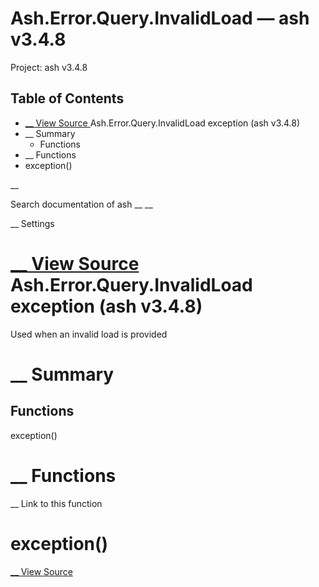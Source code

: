 # Ash.Error.Query.InvalidLoad — ash v3.4.8

Project: ash v3.4.8

## Table of Contents

- [ __ View Source ](external_link) Ash.Error.Query.InvalidLoad exception (ash v3.4.8)
- __ Summary
  - Functions
- __ Functions
- exception()

__

Search documentation of ash __ __

__ Settings

#  [ __ View Source ](external_link) Ash.Error.Query.InvalidLoad exception (ash v3.4.8)

Used when an invalid load is provided

#  __ Summary

##  Functions

exception()

#  __ Functions

__ Link to this function

# exception()

[ __ View Source ](external_link)
